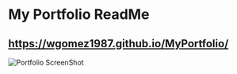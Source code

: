 # My Portfolio ReadMe
## https://wgomez1987.github.io/MyPortfolio/

![Portfolio ScreenShot](ReadMeProject.png)